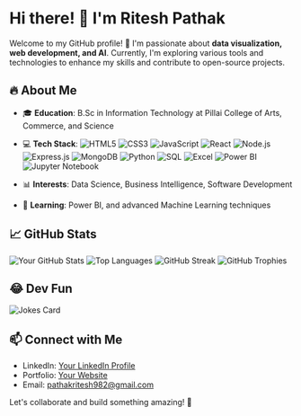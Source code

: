 # Hi there! 👋 I'm Ritesh Pathak

Welcome to my GitHub profile! 🚀 I'm passionate about **data visualization, web development, and AI**. Currently, I'm exploring various tools and technologies to enhance my skills and contribute to open-source projects.

## 🔥 About Me
- 🎓 **Education**: B.Sc in Information Technology at Pillai College of Arts, Commerce, and Science
- 💻 **Tech Stack**: 
![HTML5](https://img.shields.io/badge/HTML5-%23E34F26.svg?style=flat&logo=html5&logoColor=white) 
![CSS3](https://img.shields.io/badge/CSS3-%231572B6.svg?style=flat&logo=css3&logoColor=white) 
![JavaScript](https://img.shields.io/badge/JavaScript-%23F7DF1E.svg?style=flat&logo=javascript&logoColor=black) 
![React](https://img.shields.io/badge/React-%2361DAFB.svg?style=flat&logo=react&logoColor=black) 
![Node.js](https://img.shields.io/badge/Node.js-%23339933.svg?style=flat&logo=node.js&logoColor=white) 
![Express.js](https://img.shields.io/badge/Express.js-%23000000.svg?style=flat&logo=express&logoColor=white) 
![MongoDB](https://img.shields.io/badge/MongoDB-%2347A248.svg?style=flat&logo=mongodb&logoColor=white) 
![Python](https://img.shields.io/badge/Python-%233776AB.svg?style=flat&logo=python&logoColor=white) 
![SQL](https://img.shields.io/badge/SQL-%2300758F.svg?style=flat&logo=sqlite&logoColor=white) 
![Excel](https://img.shields.io/badge/Microsoft_Excel-%23217346.svg?style=flat&logo=microsoft-excel&logoColor=white) 
![Power BI](https://img.shields.io/badge/Power_BI-%23F2C811.svg?style=flat&logo=powerbi&logoColor=black) 
![Jupyter Notebook](https://img.shields.io/badge/Jupyter-%23F37626.svg?style=flat&logo=jupyter&logoColor=white)  

- 📊 **Interests**: Data Science, Business Intelligence, Software Development
- 🌱 **Learning**: Power BI, and advanced Machine Learning techniques

## 📈 GitHub Stats
![Your GitHub Stats](https://github-readme-stats.vercel.app/api?username=RiteshPathak15&show_icons=true&theme=radical)
![Top Languages](https://github-readme-stats.vercel.app/api/top-langs/?username=RiteshPathak15&layout=compact&theme=radical)
![GitHub Streak](https://github-readme-streak-stats.herokuapp.com/?user=RiteshPathak15&theme=radical)
![GitHub Trophies](https://github-profile-trophy.vercel.app/?username=RiteshPathak15&theme=radical)


## 😂 Dev Fun
![Jokes Card](https://readme-jokes.vercel.app/api)

## 📫 Connect with Me
- LinkedIn: [Your LinkedIn Profile](https://www.linkedin.com/in/ritesh-pathak-a6b729306/)
- Portfolio: [Your Website](https://your-portfolio.com)
- Email: pathakritesh982@gmail.com

Let's collaborate and build something amazing! 🚀
